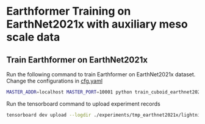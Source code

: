 # Earthformer Training on EarthNet2021x with auxiliary meso scale data

## Train Earthformer on EarthNet2021x
Run the following command to train Earthformer on EarthNet2021x dataset. 
Change the configurations in [cfg.yaml](cfg.yaml)
```bash
MASTER_ADDR=localhost MASTER_PORT=10001 python train_cuboid_earthnet2021x.py --gpus 2 --cfg cfg.yaml --ckpt_name last.ckpt --save tmp_earthnet2021x
```
Run the tensorboard command to upload experiment records
```bash
tensorboard dev upload --logdir ./experiments/tmp_earthnet2021x/lightning_logs --name 'tmp_earthnet2021x'
```
